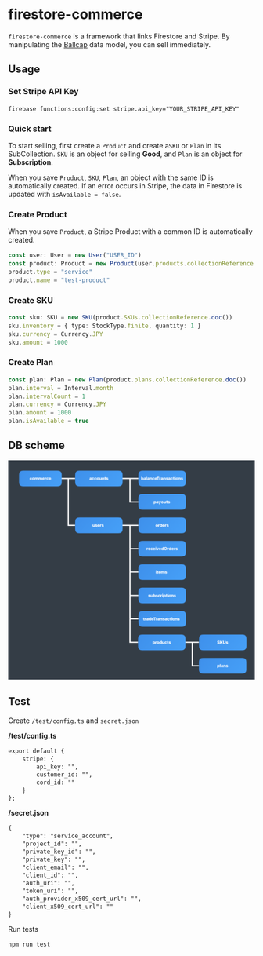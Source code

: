 # firestore-commerce

`firestore-commerce` is a framework that links Firestore and Stripe.
By manipulating the [Ballcap](https://github.com/1amageek/ballcap.ts) data model, you can sell immediately.

## Usage

### Set Stripe API Key

```
firebase functions:config:set stripe.api_key="YOUR_STRIPE_API_KEY"
```

### Quick start

To start selling, first create a `Product` and create a`SKU` or `Plan` in its SubCollection.
`SKU` is an object for selling __Good__, and `Plan` is an object for __Subscription__.

When you save `Product`, `SKU`, `Plan`, an object with the same ID is automatically created.
If an error occurs in Stripe, the data in Firestore is updated with `isAvailable = false`.

### Create Product

When you save `Product`, a Stripe Product with a common ID is automatically created.

```typescript
const user: User = new User("USER_ID")
const product: Product = new Product(user.products.collectionReference.doc())
product.type = "service"
product.name = "test-product"
```

### Create SKU

```typescript
const sku: SKU = new SKU(product.SKUs.collectionReference.doc())
sku.inventory = { type: StockType.finite, quantity: 1 }
sku.currency = Currency.JPY
sku.amount = 1000
```

### Create Plan

```typescript
const plan: Plan = new Plan(product.plans.collectionReference.doc())
plan.interval = Interval.month
plan.intervalCount = 1
plan.currency = Currency.JPY
plan.amount = 1000
plan.isAvailable = true
```

## DB scheme

![DB scheme](https://github.com/1amageek/firestore-commerce/blob/master/DB-scheme.png)

## Test

Create `/test/config.ts` and `secret.json` 

__/test/config.ts__
```
export default {
	stripe: {
		api_key: "",
		customer_id: "",
		cord_id: ""
	}
};
```

__/secret.json__
```
{
	"type": "service_account",
	"project_id": "",
	"private_key_id": "",
	"private_key": "",
	"client_email": "",
	"client_id": "",
	"auth_uri": "",
	"token_uri": "",
	"auth_provider_x509_cert_url": "",
	"client_x509_cert_url": ""
}
```

Run tests
```
npm run test
```
